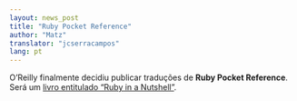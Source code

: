 ```yaml
---
layout: news_post
title: "Ruby Pocket Reference"
author: "Matz"
translator: "jcserracampos"
lang: pt
---
```


O’Reilly finalmente decidiu publicar traduções de __Ruby Pocket Reference__.
Será um [livro entitulado “Ruby in a Nutshell”][1].


[1]: http://www.ora.com/catalog/ruby
